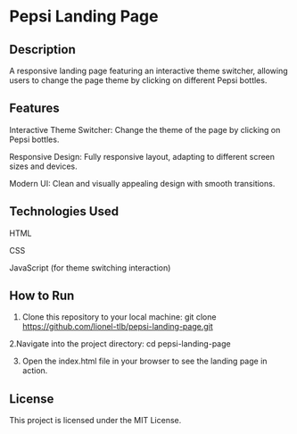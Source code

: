 # Pepsi Landing Page

## Description
A responsive landing page featuring an interactive theme switcher, allowing users to change the page theme by clicking on different Pepsi bottles.

## Features
Interactive Theme Switcher: Change the theme of the page by clicking on Pepsi bottles.

Responsive Design: Fully responsive layout, adapting to different screen sizes and devices.

Modern UI: Clean and visually appealing design with smooth transitions.

## Technologies Used
HTML

CSS

JavaScript (for theme switching interaction)

## How to Run

1. Clone this repository to your local machine:
git clone https://github.com/lionel-tlb/pepsi-landing-page.git

2.Navigate into the project directory: cd pepsi-landing-page

3. Open the index.html file in your browser to see the landing page in action.

## License
This project is licensed under the MIT License.
